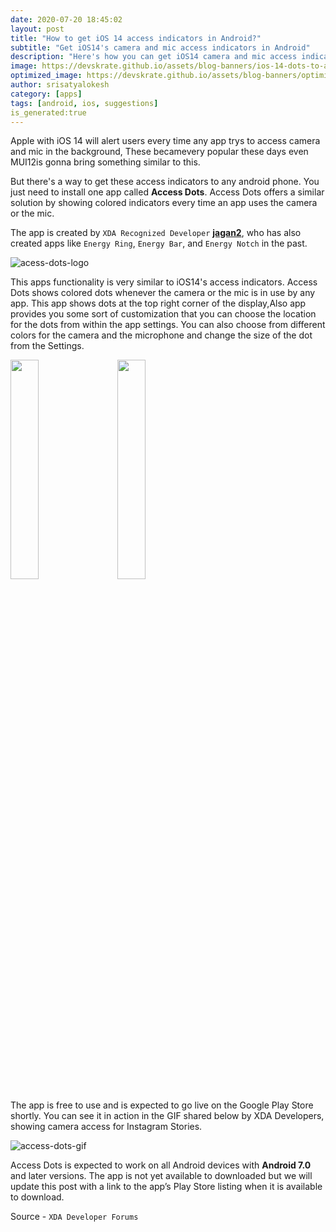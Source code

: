 ```yaml
---
date: 2020-07-20 18:45:02
layout: post
title: "How to get iOS 14 access indicators in Android?"
subtitle: "Get iOS14's camera and mic access indicators in Android"
description: "Here's how you can get iOS14 camera and mic access indicators in Android"
image: https://devskrate.github.io/assets/blog-banners/ios-14-dots-to-android.jpg
optimized_image: https://devskrate.github.io/assets/blog-banners/optimizedios-14-dots-to-android.webp
author: srisatyalokesh
category: [apps]
tags: [android, ios, suggestions]
is_generated:true
---
```


Apple with iOS 14 will alert users every time any app trys to  access camera and mic in the background, These becamevery popular these days even MUI12is gonna bring something similar to this. 

But there's a way to get these access indicators   to any android phone. You just need  to install one app called **Access Dots**. Access Dots offers a similar solution by showing colored indicators every time an app uses the camera or the mic.

The app is created by `XDA Recognized Developer` [**jagan2**](https://forum.xda-developers.com/member.php?s=8d3ff798ecb2fb3c66435a6c309f2ca3&u=1884109), who has also created apps like `Energy Ring`, `Energy Bar`, and `Energy Notch` in the past.

![acess-dots-logo]( https://devskrate.github.io/assets/images/apps/access-dots.png)

This apps functionality is very similar to iOS14's access indicators. Access Dots shows colored dots whenever the camera or the mic is in use by any app. This app shows dots  at the top right corner of the display,Also app provides you some sort of customization that you can choose the location for the dots from within the app settings. You can also choose from different colors for the camera and the microphone and change the size of the dot from the Settings.

<div class="slide-show">
<a href="https://devskrate.github.io/assets/images/apps/access-dots-1.webp" data-lightbox="image-1" data-title="Open chrome and open youtube.com"><img width="30%" src="https://devskrate.github.io/assets/images/apps/access-dots-1.webp" style = "border:0px solid black;display:inline" ></a> &nbsp; &nbsp;
<a href="https://devskrate.github.io/assets/images/apps/access-dots-2.webp" data-lightbox="image-1" data-title="Click options"><img width="30%" src="https://devskrate.github.io/assets/images/apps/access-dots-2.webp" style = "border:0px solid black;display:inline" ></a>
</div>

The app is free to use and is expected to go live on the Google Play Store shortly. You can see it in action in the GIF shared below by XDA Developers, showing camera access for Instagram Stories.

![access-dots-gif](https://devskrate.github.io/assets/images/apps/access-dots-gif.gif)

Access Dots is expected to work on all Android devices with **Android 7.0** and later versions. The app is not yet available to downloaded but we will update this post with a link to the app’s Play Store listing when it is available to download.

Source - `XDA Developer Forums`
